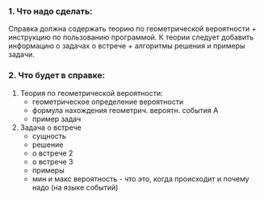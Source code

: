 ### 1. Что надо сделать:
Справка должна содержать теорию по геометрической вероятности + инструкцию по пользованию программой. К теории следует добавить информацию о задачах о встрече + алгоритмы решения и примеры задачи.
### 2. Что будет в справке:
1) Теория по геометрической вероятности:
    * геометрическое определение вероятности
    * формула нахождения геометрич. вероятн. события A
    * пример задач
2) Задача о встрече
    * сущность
    * решение
    * о встрече 2
    * о встрече 3
    * примеры
    * мин и макс вероятность - что это, когда происходит и почему надо (на языке событий)
